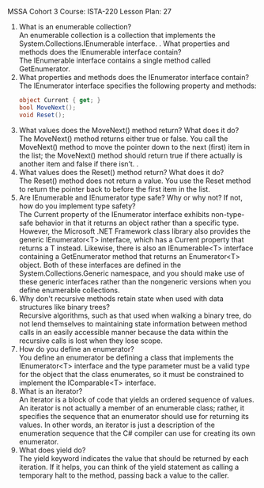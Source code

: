 MSSA Cohort 3
Course: ISTA-220
Lesson Plan: 27


1. What is an enumerable collection?  
An enumerable collection is a collection that implements the System.Collections.IEnumerable interface.
. What properties and methods does the IEnumerable interface contain?  
The IEnumerable interface contains a single method called GetEnumerator.
2. What properties and methods does the IEnumerator interface contain?  
The IEnumerator interface specifies the following property and methods:
    ```csharp
    object Current { get; }
    bool MoveNext();
    void Reset();
    ```
3. What values does the MoveNext() method return? What does it do?  
The MoveNext() method returns either true or false. You call the MoveNext() method to move the pointer down to the next (first) item in the list; the MoveNext() method should return true if there actually is another item and false if there isn’t. .
4. What values does the Reset() method return? What does it do?  
The Reset() method does not return a value. You use the Reset method to return the pointer back to before the first item in the list.
5. Are IEnumerable and IEnumerator type safe? Why or why not? If not, how do you implement type safety?  
The Current property of the IEnumerator interface exhibits non-type-safe behavior in that it returns an object rather than a specific type. However, the Microsoft .NET Framework class library also provides the generic IEnumerator\<T> interface, which has a Current property that returns a T instead. Likewise, there is also an IEnumerable\<T> interface containing a GetEnumerator method that returns an Enumerator\<T> object. Both of these interfaces are defined in the System.Collections.Generic namespace, and you should make use of these generic interfaces rather than the nongeneric versions when you define enumerable collections.
6. Why don't recursive methods retain state when used with data structures like binary trees?  
Recursive algorithms, such as that used when walking a binary tree, do not lend themselves to maintaining state information between method calls in an easily accessible manner because the data within the recursive calls is lost when they lose scope.
7. How do you define an enumerator?  
You define an enumerator be defining a class that implements the IEnumerator\<T> interface and the type parameter must be a valid type for the object that the class enumerates, so it must be constrained to implement the IComparable\<T> interface.
8. What is an iterator?  
An iterator is a block of code that yields an ordered sequence of values. An iterator is not actually a member of an enumerable class; rather, it specifies the sequence that an enumerator should use for returning its values. In other words, an iterator is just a description of the enumeration sequence that the C# compiler can use for creating its own enumerator.
9. What does yield do?  
The yield keyword indicates the value that should be returned by each iteration. If it helps, you can think of the yield statement as calling a temporary halt to the method, passing back a value to the caller.